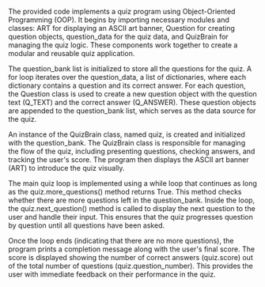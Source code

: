 The provided code implements a quiz program using Object-Oriented Programming (OOP). It begins by importing necessary modules and classes: ART for displaying an ASCII art banner, Question for creating question objects, question_data for the quiz data, and QuizBrain for managing the quiz logic. These components work together to create a modular and reusable quiz application.

The question_bank list is initialized to store all the questions for the quiz. A for loop iterates over the question_data, a list of dictionaries, where each dictionary contains a question and its correct answer. For each question, the Question class is used to create a new question object with the question text (Q_TEXT) and the correct answer (Q_ANSWER). These question objects are appended to the question_bank list, which serves as the data source for the quiz.

An instance of the QuizBrain class, named quiz, is created and initialized with the question_bank. The QuizBrain class is responsible for managing the flow of the quiz, including presenting questions, checking answers, and tracking the user's score. The program then displays the ASCII art banner (ART) to introduce the quiz visually.

The main quiz loop is implemented using a while loop that continues as long as the quiz.more_questions() method returns True. This method checks whether there are more questions left in the question_bank. Inside the loop, the quiz.next_question() method is called to display the next question to the user and handle their input. This ensures that the quiz progresses question by question until all questions have been asked.

Once the loop ends (indicating that there are no more questions), the program prints a completion message along with the user's final score. The score is displayed showing the number of correct answers (quiz.score) out of the total number of questions (quiz.question_number). This provides the user with immediate feedback on their performance in the quiz.
